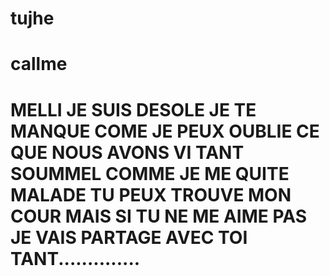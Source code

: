 # tujhe
# callme
# MELLI  JE SUIS DESOLE JE TE MANQUE COME JE PEUX OUBLIE CE QUE NOUS AVONS  VI  TANT SOUMMEL COMME JE ME QUITE MALADE TU PEUX TROUVE MON COUR MAIS SI TU NE ME AIME PAS JE VAIS PARTAGE AVEC TOI TANT..............
